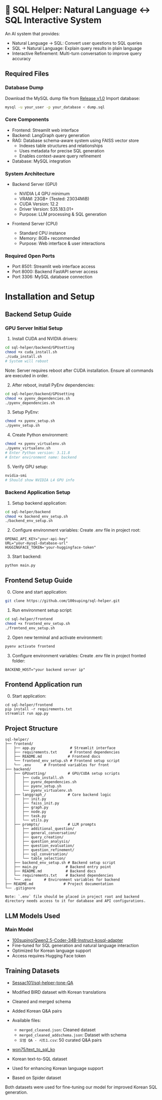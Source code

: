 # 📝 SQL Helper: Natural Language ↔ SQL Interactive System

An AI system that provides:
- Natural Language → SQL: Convert user questions to SQL queries
- SQL → Natural Language: Explain query results in plain language
- Interactive Refinement: Multi-turn conversation to improve query accuracy

## Required Files
### Database Dump
Download the MySQL dump file from [Release v1.0](https://github.com/100suping/sql-helper/releases/tag/mysql-dump)
Import database:
```bash
mysql -u your_user -p your_database < dump.sql
```

### Core Components
- Frontend: Streamlit web interface
- Backend: LangGraph query generation
- RAG: Database schema-aware system using FAISS vector store
  - Indexes table structures and relationships
  - Uses metadata for precise SQL generation
  - Enables context-aware query refinement
- Database: MySQL integration

### System Architecture
- Backend Server (GPU)
  - NVIDIA L4 GPU minimum
  - VRAM: 23GB+ (Tested: 23034MiB)
  - CUDA Version: 12.2
  - Driver Version: 535.183.01+
  - Purpose: LLM processing & SQL generation

- Frontend Server (CPU)
  - Standard CPU instance
  - Memory: 8GB+ recommended
  - Purpose: Web interface & user interactions

### Required Open Ports
- Port 8501: Streamlit web interface access
- Port 8000: Backend FastAPI server access 
- Port 3306: MySQL database connection



# Installation and Setup
## Backend Setup Guide
### GPU Server Initial Setup

1. Install CUDA and NVIDIA drivers:
```bash
cd sql-helper/backend/GPUsetting
chmod +x cuda_install.sh
./cuda_install.sh
# System will reboot
```
Note: Server requires reboot after CUDA installation. Ensure all commands are executed in order.

2. After reboot, install PyEnv dependencies:
```bash
cd sql-helper/backend/GPUsetting
chmod +x pyenv_dependencies.sh
./pyenv_dependencies.sh
```
3. Setup PyEnv:
```bash
chmod +x pyenv_setup.sh
./pyenv_setup.sh
```


4. Create Python environment:
```bash
chmod +x pyenv_virtualenv.sh
./pyenv_virtualenv.sh
# Enter Python version: 3.11.8
# Enter environment name: backend
```

5. Verify GPU setup:
```bash
nvidia-smi
# Should show NVIDIA L4 GPU info
```

### Backend Application Setup
1. Setup backend application:
```bash
cd sql-helper/backend
chmod +x backend_env_setup.sh
./backend_env_setup.sh
```

2. Configure environment variables:
Create .env file in project root:
```
OPENAI_API_KEY="your-api-key"
URL="your-mysql-database-url"
HUGGINGFACE_TOKEN='your-huggingface-token"
```

3. Start backend:
```
python main.py
```

## Frontend Setup Guide

0. Clone and start application:
```bash
git clone https://github.com/100suping/sql-helper.git
```

1. Run environment setup script:
```bash
cd sql-helper/frontend
chmod +x frontend_env_setup.sh
./frontend_env_setup.sh
```

2. Open new terminal and activate environment:
```bash
pyenv activate frontend
```

3. Configure environment variables:
Create .env file in project fronted folder:
```
BACKEND_HOST="your backend server ip"
```

## Frontend Application run

0. Start application:
```   
cd sql-helper/frontend
pip install -r requirements.txt
streamlit run app.py
```

## Project Structure
```
sql-helper/
├── frontend/
│   ├── app.py                # Streamlit interface
│   ├── requirements.txt      # Frontend dependencies
│   ├── README.md            # Frontend docs
│   └── frontend_env_setup.sh # Frontend setup script
│   └── .env      # Frontend variables for front
├── backend/
│   ├── GPUsetting/          # GPU/CUDA setup scripts
│   │   ├── cuda_install.sh
│   │   ├── pyenv_dependencies.sh
│   │   ├── pyenv_setup.sh
│   │   └── pyenv_virtualenv.sh
│   ├── langgraph_/          # Core backend logic
│   │   ├── init.py
│   │   ├── faiss_init.py
│   │   ├── graph.py
│   │   ├── node.py
│   │   ├── task.py
│   │   └── utils.py
│   ├── prompts/             # LLM prompts
│   │   ├── additional_question/
│   │   ├── general_conversation/
│   │   ├── query_creation/
│   │   ├── question_analysis/
│   │   ├── question_evaluation/
│   │   ├── question_refinement/
│   │   ├── sql_conversation/
│   │   └── table_selection/
│   ├── backend_env_setup.sh # Backend setup script
│   ├── main.py             # Backend entry point
│   ├── README.md           # Backend docs
│   └── requirements.txt    # Backend dependencies
│   └── .env      # Environment variables for backend
├── README.md              # Project documentation
└── .gitignore

Note: `.env` file should be placed in project root and backend directory needs access to it for database and API configurations.

```

## LLM Models Used
### Main Model
- [100suping/Qwen2.5-Coder-34B-Instruct-kosql-adapter](https://huggingface.co/100suping/Qwen2.5-Coder-34B-Instruct-kosql-adapter)
 - Fine-tuned for SQL generation and natural language interaction
 - Optimized for Korean language support
 - Access requires Hugging Face token

## Training Datasets

- [Sessac101/sql-helper-tone-QA](https://huggingface.co/datasets/Sessac101/sql-helper-tone-QA)
- Modified BIRD dataset with Korean translations
 - Cleaned and merged schema
 - Added Korean Q&A pairs
 - Available files:
   - `merged_cleaned.json`: Cleaned dataset
   - `merged_cleaned_addschema.json`: Dataset with schema
   - `모범 QA - 시트1.csv`: 50 curated Q&A pairs

- [won75/text_to_sql_ko](https://huggingface.co/datasets/won75/text_to_sql_ko)
 - Korean text-to-SQL dataset
 - Used for enhancing Korean language support
 - Based on Spider dataset

Both datasets were used for fine-tuning our model for improved Korean SQL generation.
